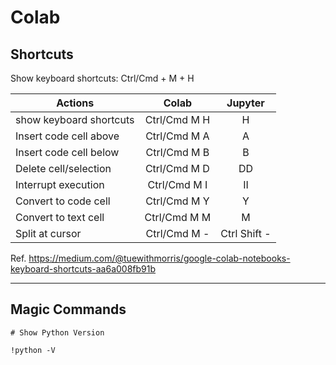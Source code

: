 # Colab

## Shortcuts

Show keyboard shortcuts: Ctrl/Cmd + M + H

| Actions | Colab | Jupyter |
| ------- |:-------:|:-------:|
| show keyboard shortcuts | Ctrl/Cmd M H | H
| Insert code cell above | Ctrl/Cmd M A | A
| Insert code cell below | Ctrl/Cmd M B | B
| Delete cell/selection | Ctrl/Cmd M D | DD
| Interrupt execution | Ctrl/Cmd M I | II
| Convert to code cell | Ctrl/Cmd M Y | Y
| Convert to text cell | Ctrl/Cmd M M | M
| Split at cursor | Ctrl/Cmd M - | Ctrl Shift -

Ref. https://medium.com/@tuewithmorris/google-colab-notebooks-keyboard-shortcuts-aa6a008fb91b

---

## Magic Commands

```colab
# Show Python Version

!python -V
```
